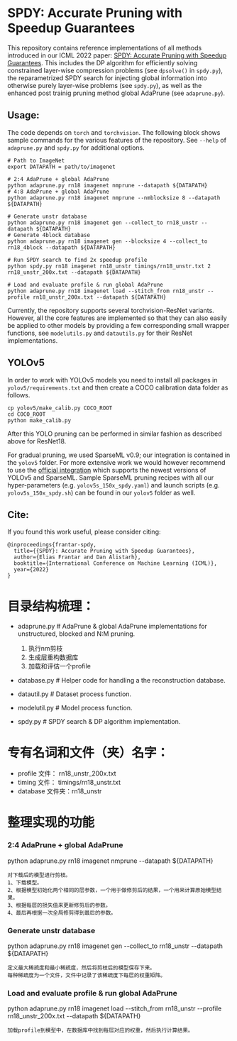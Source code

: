 # SPDY: Accurate Pruning with Speedup Guarantees

This repository contains reference implementations of all methods introduced in our ICML 2022 paper: [SPDY: Accurate Pruning with Speedup Guarantees](https://arxiv.org/abs/2201.13096).
This includes the DP algorithm for efficiently solving constrained layer-wise compression problems (see `dpsolve()` in `spdy.py`), the reparametrized SPDY search for injecting global information into otherwise purely layer-wise problems (see `spdy.py`), as well as the enhanced post trainig pruning method global AdaPrune (see `adaprune.py`).

## Usage:

The code depends on `torch` and `torchvision`.
The following block shows sample commands for the various features of the repository.
See `--help` of `adaprune.py` and `spdy.py` for additional options.

```
# Path to ImageNet
export DATAPATH = path/to/imagenet

# 2:4 AdaPrune + global AdaPrune
python adaprune.py rn18 imagenet nmprune --datapath ${DATAPATH}
# 4:8 AdaPrune + global AdaPrune
python adaprune.py rn18 imagenet nmprune --nmblocksize 8 --datapath ${DATAPATH}

# Generate unstr database
python adaprune.py rn18 imagenet gen --collect_to rn18_unstr --datapath ${DATAPATH}
# Generate 4block database
python adaprune.py rn18 imagenet gen --blocksize 4 --collect_to rn18_4block --datapath ${DATAPATH}

# Run SPDY search to find 2x speedup profile
python spdy.py rn18 imagenet rn18_unstr timings/rn18_unstr.txt 2 rn18_unstr_200x.txt --datapath ${DATAPATH}

# Load and evaluate profile & run global AdaPrune
python adaprune.py rn18 imagenet load --stitch_from rn18_unstr --profile rn18_unstr_200x.txt --datapath ${DATAPATH}
```

Currently, the repository supports several torchvision-ResNet variants. However, all the core features are implemented so that they can also easily be applied to other models by providing a few corresponding small wrapper functions, see `modelutils.py` and `datautils.py` for their ResNet implementations.

## YOLOv5

In order to work with YOLOv5 models you need to install all packages in `yolov5/requirements.txt` and then create a COCO calibration data folder as follows.

```
cp yolov5/make_calib.py COCO_ROOT
cd COCO_ROOT
python make_calib.py
```

After this YOLO pruning can be performed in similar fashion as described above for ResNet18.

For gradual pruning, we used SparseML v0.9; our integration is contained in the `yolov5` folder. For more extensive work we would however recommend to use the [official integration](https://github.com/neuralmagic/sparseml/tree/main/integrations/ultralytics-yolov5) which supports the newest versions of YOLOv5 and SparseML. Sample SparseML pruning recipes with all our hyper-parameters (e.g. `yolov5s_150x_spdy.yaml`) and launch scripts (e.g. `yolov5s_150x_spdy.sh`) can be found in our `yolov5` folder as well.

## Cite:

If you found this work useful, please consider citing:

```
@inproceedings{frantar-spdy,
  title={{SPDY}: Accurate Pruning with Speedup Guarantees}, 
  author={Elias Frantar and Dan Alistarh},
  booktitle={International Conference on Machine Learning (ICML)},
  year={2022}
}
```


# 目录结构梳理：
- adaprune.py   # AdaPrune & global AdaPrune implementations for unstructured, blocked and N:M pruning.
  1. 执行nm剪枝
  2. 生成层重构数据库
  3. 加载和评估一个profile

- database.py   # Helper code for handling a the reconstruction database.


- datautil.py   # Dataset process function.


- modelutil.py  # Model process function.


- spdy.py       # SPDY search & DP algorithm implementation.


# 专有名词和文件（夹）名字：
- profile 文件： rn18_unstr_200x.txt
- timing 文件：  timings/rn18_unstr.txt
- database 文件夹：rn18_unstr


# 整理实现的功能
### 2:4 AdaPrune + global AdaPrune
python adaprune.py rn18 imagenet nmprune --datapath ${DATAPATH}
```
对下载后的模型进行剪枝。
1、下载模型。
2、根据模型初始化两个相同的层参数，一个用于做修剪后的结果，一个用来计算原始模型结果。
3、根据每层的损失值来更新修剪后的参数。
4、最后再根据一次全局修剪得到最后的参数。
```

### Generate unstr database
python adaprune.py rn18 imagenet gen --collect_to rn18_unstr --datapath ${DATAPATH}
```
定义最大稀疏度和最小稀疏度，然后将剪枝后的模型保存下来。
每种稀疏度为一个文件，文件中记录了该稀疏度下每层的权重矩阵。
```

### Load and evaluate profile & run global AdaPrune
python adaprune.py rn18 imagenet load --stitch_from rn18_unstr --profile rn18_unstr_200x.txt --datapath ${DATAPATH}
```
加载profile到模型中，在数据库中找到每层对应的权重，然后执行计算结果。

```
